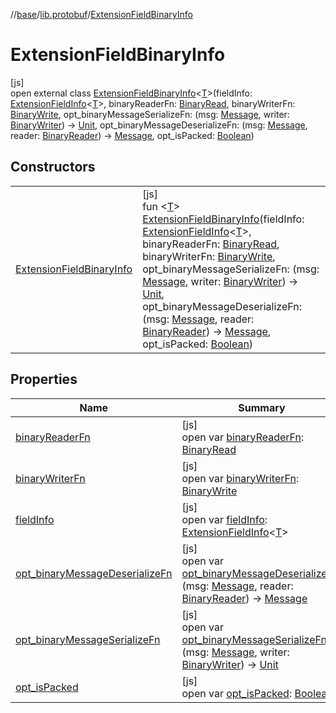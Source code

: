 //[base](../../../index.md)/[lib.protobuf](../index.md)/[ExtensionFieldBinaryInfo](index.md)

# ExtensionFieldBinaryInfo

[js]\
open external class [ExtensionFieldBinaryInfo](index.md)&lt;[T](index.md)&gt;(fieldInfo: [ExtensionFieldInfo](../-extension-field-info/index.md)&lt;[T](index.md)&gt;, binaryReaderFn: [BinaryRead](../index.md#-912733953%2FClasslikes%2F-951264851), binaryWriterFn: [BinaryWrite](../index.md#-2100345842%2FClasslikes%2F-951264851), opt_binaryMessageSerializeFn: (msg: [Message](../-message/index.md), writer: [BinaryWriter](../-binary-writer/index.md)) -&gt; [Unit](https://kotlinlang.org/api/latest/jvm/stdlib/kotlin/-unit/index.html), opt_binaryMessageDeserializeFn: (msg: [Message](../-message/index.md), reader: [BinaryReader](../-binary-reader/index.md)) -&gt; [Message](../-message/index.md), opt_isPacked: [Boolean](https://kotlinlang.org/api/latest/jvm/stdlib/kotlin/-boolean/index.html))

## Constructors

| | |
|---|---|
| [ExtensionFieldBinaryInfo](-extension-field-binary-info.md) | [js]<br>fun &lt;[T](index.md)&gt; [ExtensionFieldBinaryInfo](-extension-field-binary-info.md)(fieldInfo: [ExtensionFieldInfo](../-extension-field-info/index.md)&lt;[T](index.md)&gt;, binaryReaderFn: [BinaryRead](../index.md#-912733953%2FClasslikes%2F-951264851), binaryWriterFn: [BinaryWrite](../index.md#-2100345842%2FClasslikes%2F-951264851), opt_binaryMessageSerializeFn: (msg: [Message](../-message/index.md), writer: [BinaryWriter](../-binary-writer/index.md)) -&gt; [Unit](https://kotlinlang.org/api/latest/jvm/stdlib/kotlin/-unit/index.html), opt_binaryMessageDeserializeFn: (msg: [Message](../-message/index.md), reader: [BinaryReader](../-binary-reader/index.md)) -&gt; [Message](../-message/index.md), opt_isPacked: [Boolean](https://kotlinlang.org/api/latest/jvm/stdlib/kotlin/-boolean/index.html)) |

## Properties

| Name | Summary |
|---|---|
| [binaryReaderFn](binary-reader-fn.md) | [js]<br>open var [binaryReaderFn](binary-reader-fn.md): [BinaryRead](../index.md#-912733953%2FClasslikes%2F-951264851) |
| [binaryWriterFn](binary-writer-fn.md) | [js]<br>open var [binaryWriterFn](binary-writer-fn.md): [BinaryWrite](../index.md#-2100345842%2FClasslikes%2F-951264851) |
| [fieldInfo](field-info.md) | [js]<br>open var [fieldInfo](field-info.md): [ExtensionFieldInfo](../-extension-field-info/index.md)&lt;[T](index.md)&gt; |
| [opt_binaryMessageDeserializeFn](opt_binary-message-deserialize-fn.md) | [js]<br>open var [opt_binaryMessageDeserializeFn](opt_binary-message-deserialize-fn.md): (msg: [Message](../-message/index.md), reader: [BinaryReader](../-binary-reader/index.md)) -&gt; [Message](../-message/index.md) |
| [opt_binaryMessageSerializeFn](opt_binary-message-serialize-fn.md) | [js]<br>open var [opt_binaryMessageSerializeFn](opt_binary-message-serialize-fn.md): (msg: [Message](../-message/index.md), writer: [BinaryWriter](../-binary-writer/index.md)) -&gt; [Unit](https://kotlinlang.org/api/latest/jvm/stdlib/kotlin/-unit/index.html) |
| [opt_isPacked](opt_is-packed.md) | [js]<br>open var [opt_isPacked](opt_is-packed.md): [Boolean](https://kotlinlang.org/api/latest/jvm/stdlib/kotlin/-boolean/index.html) |
